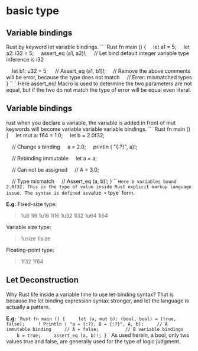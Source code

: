 # basic type

## Variable bindings
Rust by keyword let variable bindings.
`` `Rust
fn main () {
    let a1 = 5;
    let a2: i32 = 5;
    assert_eq (a1, a2)!;
    // Let bind default integer variable type inference is i32

    let b1: u32 = 5;
    // Assert_eq (a1, b1)!;
    // Remove the above comments will be error, because the type does not match
    // Errer: mismatched types
}
`` `
Here assert_eq! Macro is used to determine the two parameters are not equal, but if the two do not match the type of error will be equal even literal.

## Variable bindings
rust when you declare a variable, the variable is added in front of mut keywords will become variable variable variable bindings.
`` `Rust
fn main () {
    let mut a: f64 = 1.0;
    let b = 2.0f32;

    // Change a binding
    a = 2.0;
    println ( "{:?}", a)!;

    // Rebinding immutable
    let a = a;

    // Can not be assigned
    // A = 3.0;

    // Type mismatch
    // Assert_eq (a, b)!;
}
`` `
Here b variables bound 2.0f32. This is the type of value inside Rust explicit markup language issue. The syntax is defined as `value` +` tpye` form.

**E.g:**
Fixed-size type:
> 1u8 1i8
> 1u16 1i16
> 1u32 1i32
> 1u64 1i64

Variable size type:
> 1usize 1isize

Floating-point type:
> 1f32 1f64

## Let Deconstruction
Why Rust life inside a variable time to use let-binding syntax?
That is because the let binding expression syntax stronger, and let the language is actually a pattern.

**E.g:**
`` `Rust
fn main () {
    let (a, mut b): (bool, bool) = (true, false);
    ! Println ( "a = {:?}, B = {:?}", A, b);
    // A immutable binding
    // A = false;
    
    // B variable bindings
    b = true;
    assert_eq (a, b)!;
}
`` `
As used herein, a bool, only two values ​​true and false, are generally used for the type of logic judgment.
